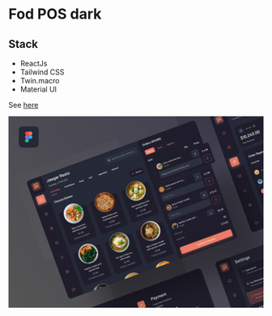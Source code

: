 # Fod POS dark

## Stack

- ReactJs
- Tailwind CSS
- Twin.macro
- Material UI

See [here](https://food-pos-dark.vercel.app/)

![preview image](preview.png)
